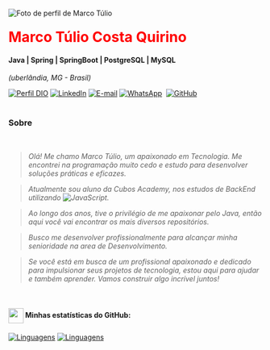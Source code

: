 <br >
<img align="left" padding="20px" alt="Foto de perfil de Marco Túlio" src="https://media.licdn.com/dms/image/D4D03AQF2PmwzARPasg/profile-displayphoto-shrink_800_800/0/1707820795347?e=1717027200&v=beta&t=IiGb0eZKkK6YAZ7AhDbsOf2jRSNiBY42VHe5oKxXfHk">
<h1> 
  <a href="https://www.linkedin.com/in/tauangabriel/" style="color: #f00 !important; text-decoration: none; color: inherit;">
    <span>Marco Túlio Costa Quirino</span>
  </a>
</h1>

#### Java | Spring | SpringBoot | PostgreSQL | MySQL
<i>(uberlândia, MG   - Brasil)</i>

[![Perfil DIO](https://img.shields.io/badge/-Meu%20Perfil%20na%20DIO-0077B5?style=for-the-badge&logo=gitbook&logoColor=white)](https://www.dio.me/users/tulio372)
[![LinkedIn](https://img.shields.io/badge/linkedin-%230077B5.svg?style=for-the-badge&logo=linkedin&logoColor=white)](https://www.linkedin.com/in/costa-quirino/)
[![E-mail](https://img.shields.io/badge/-Email-0077B5?style=for-the-badge&logo=microsoft-outlook&logoColor=white)](mailto:tulio372@hotmail.com)
[![WhatsApp](https://img.shields.io/badge/WhatsApp-0077B5?style=for-the-badge&logo=whatsapp&logoColor=white)](https://wa.me/55+34+993381872)  
[![GitHub](https://img.shields.io/badge/GitHub-0077B5?style=for-the-badge&logo=github&logoColor=white)](https://github.com/MazakiArch)
<br />
<br />

###  Sobre
<i>
<br />

> Olá! Me chamo Marco Túlio, um apaixonado em Tecnologia. Me encontrei na programação muito cedo e estudo para desenvolver soluções práticas e eficazes.
  
> Atualmente sou aluno da Cubos Academy, nos estudos de BackEnd utilizando  ![JavaScript](https://img.shields.io/badge/JavaScript-%23EFD81D?style=flat-square&labelColor=%23414141&logo=javascript&logoColor=white).
  
> Ao longo dos anos, tive o privilégio de me apaixonar pelo Java, então aqui você vai encontrar os mais diversos repositórios. 
  
> Busco me desenvolver profissionalmente para alcançar minha senioridade na area de Desenvolvimento.
  
> Se você está em busca de um profissional apaixonado e dedicado para impulsionar seus projetos de tecnologia, estou aqui para ajudar e também aprender. Vamos construir algo incrível juntos!
</i>
<br/>

#### <img src="https://github.githubassets.com/images/modules/logos_page/GitHub-Mark.png" width="30" style="vertical-align: middle;"> Minhas estatísticas do GitHub: 
[![Linguagens](https://github-readme-stats.vercel.app/api?username=MazakiArch&show_icons=true&locale=pt-BR&&theme=dark)](https://github.com/MazakiArch?tab=repositories)
[![Linguagens](https://github-readme-stats.vercel.app/api/top-langs/?username=MazakiArch&layout=compact&locale=pt-BR&&theme=dark)](https://github.com/MazakiArch?tab=repositories)